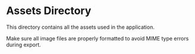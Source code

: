 
# Assets Directory

This directory contains all the assets used in the application.

Make sure all image files are properly formatted to avoid MIME type errors during export.